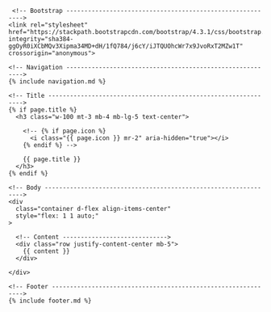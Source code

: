 <!DOCTYPE html>
<html class="h-100">
  <head>
    <meta charset="UTF-8">
    <meta http-equiv="X-UA-Compatible" content="IE=edge,chrome=1">
    <meta name="viewport" content="width=device-width,initial-scale=1">
    <title>Michael Xavier | lookininward.github.io</title>
    <meta name="author" content="Michael Xavier">
    <meta name="description" content="Software Developer's home page">
    <meta name="keywords" content="Michael, Xavier, Software, Developer">

     <!-- Bootstrap ---------------------------------------------------------->
    <link rel="stylesheet" href="https://stackpath.bootstrapcdn.com/bootstrap/4.3.1/css/bootstrap.min.css" integrity="sha384-ggOyR0iXCbMQv3Xipma34MD+dH/1fQ784/j6cY/iJTQUOhcWr7x9JvoRxT2MZw1T" crossorigin="anonymous">
  </head>

  <body class="d-flex flex-column">

    <!-- Navigation ---------------------------------------------------------->
    {% include navigation.md %}

    <!-- Title --------------------------------------------------------------->
    {% if page.title %}
      <h3 class="w-100 mt-3 mb-4 mb-lg-5 text-center">

        <!-- {% if page.icon %}
          <i class="{{ page.icon }} mr-2" aria-hidden="true"></i>
        {% endif %} -->

        {{ page.title }}
      </h3>
    {% endif %}

    <!-- Body ---------------------------------------------------------------->
    <div
      class="container d-flex align-items-center"
      style="flex: 1 1 auto;"
    >

      <!-- Content ----------------------------->
      <div class="row justify-content-center mb-5">
        {{ content }}
      </div>

    </div>

    <!-- Footer -------------------------------------------------------------->
    {% include footer.md %}

  </body>
</html>